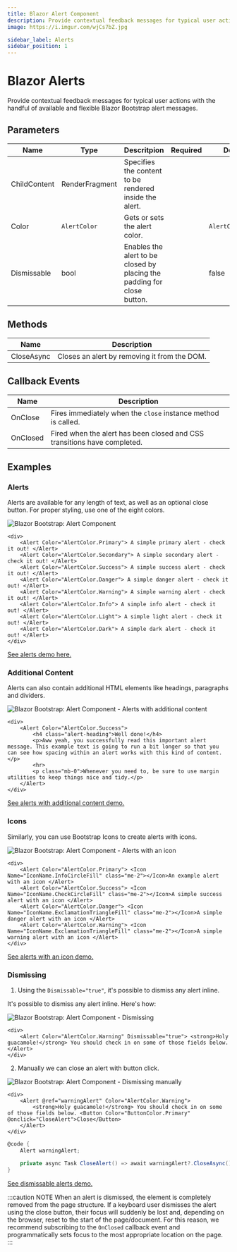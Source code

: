 ```yaml
---
title: Blazor Alert Component
description: Provide contextual feedback messages for typical user actions with the handful of available and flexible Blazor Bootstrap alert messages.
image: https://i.imgur.com/wjCs7bZ.jpg

sidebar_label: Alerts
sidebar_position: 1
---
```


# Blazor Alerts

Provide contextual feedback messages for typical user actions with the handful of available and flexible Blazor Bootstrap alert messages.

## Parameters

| Name | Type | Descritpion | Required | Default |
|--|--|--|--|--|
| ChildContent | RenderFragment | Specifies the content to be rendered inside the alert. | | |
| Color | `AlertColor` | Gets or sets the alert color. | | `AlertColor.None` |
| Dismissable | bool | Enables the alert to be closed by placing the padding for close button. | | false |

## Methods

| Name | Description |
|--|--|
| CloseAsync | Closes an alert by removing it from the DOM. |

## Callback Events

| Name | Description |
|--|--|
| OnClose | Fires immediately when the `close` instance method is called. |
| OnClosed | Fired when the alert has been closed and CSS transitions have completed. |

## Examples

### Alerts

Alerts are available for any length of text, as well as an optional close button. For proper styling, use one of the eight colors.

<img src="https://i.imgur.com/FGgEMp6.jpg" alt="Blazor Bootstrap: Alert Component" />

```cshtml showLineNumbers
<div>
    <Alert Color="AlertColor.Primary"> A simple primary alert - check it out! </Alert>
    <Alert Color="AlertColor.Secondary"> A simple secondary alert - check it out! </Alert>
    <Alert Color="AlertColor.Success"> A simple success alert - check it out! </Alert>
    <Alert Color="AlertColor.Danger"> A simple danger alert - check it out! </Alert>
    <Alert Color="AlertColor.Warning"> A simple warning alert - check it out! </Alert>
    <Alert Color="AlertColor.Info"> A simple info alert - check it out! </Alert>
    <Alert Color="AlertColor.Light"> A simple light alert - check it out! </Alert>
    <Alert Color="AlertColor.Dark"> A simple dark alert - check it out! </Alert>
</div>
```
[See alerts demo here.](https://demos.getblazorbootstrap.com/alerts#examples)

### Additional Content

Alerts can also contain additional HTML elements like headings, paragraphs and dividers.

<img src="https://i.imgur.com/OaQ7Ydj.jpg" alt="Blazor Bootstrap: Alert Component - Alerts with additional content" />

```cshtml showLineNumbers
<div>
    <Alert Color="AlertColor.Success">
        <h4 class="alert-heading">Well done!</h4>
        <p>Aww yeah, you successfully read this important alert message. This example text is going to run a bit longer so that you can see how spacing within an alert works with this kind of content.</p>
        <hr>
        <p class="mb-0">Whenever you need to, be sure to use margin utilities to keep things nice and tidy.</p>
    </Alert>
</div>
```
[See alerts with additional content demo.](https://demos.getblazorbootstrap.com/alerts#additional-content)

### Icons

Similarly, you can use Bootstrap Icons to create alerts with icons.

<img src="https://i.imgur.com/wjCs7bZ.jpg" alt="Blazor Bootstrap: Alert Component - Alerts with an icon" />

```cshtml showLineNumbers
<div>
    <Alert Color="AlertColor.Primary"> <Icon Name="IconName.InfoCircleFill" class="me-2"></Icon>An example alert with an icon </Alert>
    <Alert Color="AlertColor.Success"> <Icon Name="IconName.CheckCircleFill" class="me-2"></Icon>A simple success alert with an icon </Alert>
    <Alert Color="AlertColor.Danger"> <Icon Name="IconName.ExclamationTriangleFill" class="me-2"></Icon>A simple danger alert with an icon </Alert>
    <Alert Color="AlertColor.Warning"> <Icon Name="IconName.ExclamationTriangleFill" class="me-2"></Icon>A simple warning alert with an icon </Alert>
</div>
```
[See alerts with an icon demo.](https://demos.getblazorbootstrap.com/alerts#icons)

### Dismissing

1. Using the `Dismissable="true"`, it's possible to dismiss any alert inline.

It's possible to dismiss any alert inline. Here's how:

<img src="https://i.imgur.com/D9tJpSl.jpg" alt="Blazor Bootstrap: Alert Component - Dismissing" />

```cshtml showLineNumbers
<div>
    <Alert Color="AlertColor.Warning" Dismissable="true"> <strong>Holy guacamole!</strong> You should check in on some of those fields below. </Alert>
</div>
```
2. Manually we can close an alert with button click.

<img src="https://i.imgur.com/dq48mYF.jpg" alt="Blazor Bootstrap: Alert Component - Dismissing manually" />

```cshtml showLineNumbers
<div>
    <Alert @ref="warningAlert" Color="AlertColor.Warning">
        <strong>Holy guacamole!</strong> You should check in on some of those fields below. <Button Color="ButtonColor.Primary" @onclick="CloseAlert">Close</Button>
    </Alert>
</div>
```

```cs {4} showLineNumbers
@code {
    Alert warningAlert;

    private async Task CloseAlert() => await warningAlert?.CloseAsync();
}
```
[See dismissable alerts demo.](https://demos.getblazorbootstrap.com/alerts#dismissing)

:::caution NOTE
When an alert is dismissed, the element is completely removed from the page structure. If a keyboard user dismisses the alert using the close button, their focus will suddenly be lost and, depending on the browser, reset to the start of the page/document. For this reason, we recommend subscribing to the `OnClosed` callback event and programmatically sets focus to the most appropriate location on the page.
:::
